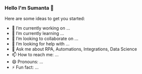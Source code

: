 ### Hello I'm Sumanta 👋

<!--
**sumantas98/sumantas98** is a ✨ _special_ ✨ repository because its `README.md` (this file) appears on your GitHub profile.
-->
Here are some ideas to get you started:

- 🔭 I’m currently working on ...
- 🌱 I’m currently learning ...
- 👯 I’m looking to collaborate on ...
- 🤔 I’m looking for help with ...
- 💬 Ask me about RPA, Automations, Integrations, Data Science
- 📫 How to reach me: ...
- 😄 Pronouns: ...
- ⚡ Fun fact: ...

